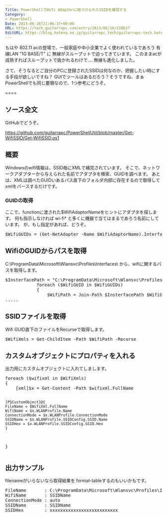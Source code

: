 ```yaml
---
Title: PowerShellでWifi Adaptorに紐づけられたSSIDを確認する
Category:
- PowerShell
Date: 2013-06-16T21:06:37+09:00
URL: https://tech.guitarrapc.com/entry/2013/06/16/210637
EditURL: https://blog.hatena.ne.jp/guitarrapc_tech/guitarrapc-tech.hatenablog.com/atom/entry/11696248318757675740
---
```


もはや 802.11 acの登場で、一般家庭や中小企業でよく使われているであろう 有線LAN "1G BASE/T" に 無線がスループットで迫ってきています。
このままacが成熟すればスループットで抜かれるわけで.... 無線も進化しました。

さて、そうなるとご自分のPCに登録されたSSIDは何なのか、把握したい時にする手段が欲しいですね？
GUIでツールはあるだろう？そうですね、まぁPowerShellでも同じ要領なので、1つ参考にどうぞ。

====


<h2>ソース全文</h2>
GitHubでどうぞ。

https://github.com/guitarrapc/PowerShellUtil/blob/master/Get-WifiSSID/Get-WifiSSID.ps1


<h2>概要</h2>
Windowsのwifi情報は、SSID毎にXMLで補完されています。
そこで、ネットワークアダプターから与えられた名前でアダプタを検索、GUIDを調べます。
あとは、XMLは調べたGUIDいあるパス直下のフォルダ内部に存在するので取得してxmlをパースするだけです。

<h3>GUIDの取得</h3>
ここで、functionに渡された$WifiAdaptorNameをヒントにアダプタを探します。
何も指示しなければ wi-fi* と多くに機器で当てはまるであろう名前にしています。
が、もし指定があれば、どうぞ。

<pre class="brush: powershell">
$WifiGUIDs = (Get-NetAdapter -Name $WifiAdaptorName).InterfaceGuid
</pre>

<h2>WifiのGUIDからパスを取得</h2>
C:\ProgramData\Microsoft\Wlansvc\Profiles\Interfaces\ から、wifiに関するパスを取得します。
<pre class="brush: powershell">
$InsterfacePath = &quot;C:\ProgramData\Microsoft\Wlansvc\Profiles\Interfaces\&quot;
			foreach ($WifiGUID in $WifiGUIDs)
			{
				$WifiPath = Join-Path $InsterfacePath $WifiGUID
.....
</pre>

<h2>SSIDファイルを取得</h2>
Wifi GUID直下のファイルをRecurseで取得します。
<pre class="brush: powershell">
$WifiXmls = Get-ChildItem -Path $WifiPath -Recurse
</pre>

<h2>カスタムオブジェクトにプロパティを入れる</h2>
出力用にカスタムオブジェクトに入れてしまします。
<pre class="brush: powershell">
foreach ($wifixml in $WifiXmls)
{
	[xml]$x = Get-Content -Path $wifixml.FullName

	[PSCustomObject]@{
	FileName = $WifiXml.FullName
	WifiName = $x.WLANProfile.Name
	ConnectionMode = $x.WLANProfile.ConnectionMode
	SSIDName = $x.WLANProfile.SSIDConfig.SSID.Name
	SSIDHex = $x.WLANProfile.SSIDConfig.SSID.Hex
	}
}
</pre>



<h2>出力サンプル</h2>
filenameがいらないなら取得結果を format-tableするのもいいかもです。
<pre class="brush: powershell">
FileName       : C:\ProgramData\Microsoft\Wlansvc\Profiles\Interfaces\{xxxxxxxx-xxxx-xxxx-xxxx-xxxxxxxx}\{xxxxxxxxxxxxxx-xxxx-xxxx-xxxxxxxxx}.xml
WifiName       : SSIDName
ConnectionMode : auto
SSIDName       : SSIDName
SSIDHex        : xxxxxxxxxxxxxxxxxxxxxxxxxx
</pre>
